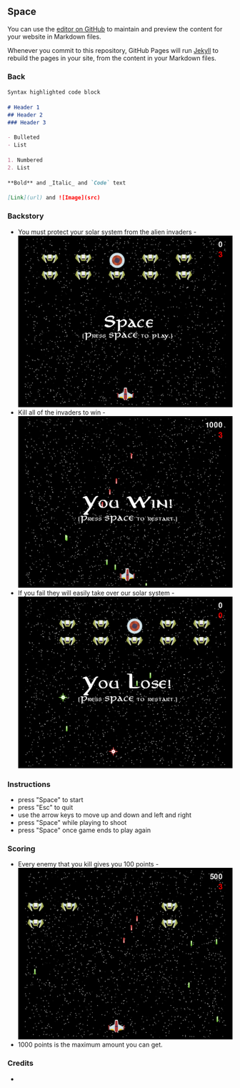 ## Space

You can use the [editor on GitHub](https://github.com/ewalke0309/space-war1/edit/master/README.md) to maintain and preview the content for your website in Markdown files.

Whenever you commit to this repository, GitHub Pages will run [Jekyll](https://jekyllrb.com/) to rebuild the pages in your site, from the content in your Markdown files.

### Back
```markdown
Syntax highlighted code block

# Header 1
## Header 2
### Header 3

- Bulleted
- List

1. Numbered
2. List

**Bold** and _Italic_ and `Code` text

[Link](url) and ![Image](src)
```
### Backstory
- You must protect your solar system from the alien invaders
-![Image](Start_Screen.png)
- Kill all of the invaders to win
-![Image](Win_Screen.png)
- If you fail they will easily take over our solar system
-![Image](Lose_Screen.png)

### Instructions
- press "Space" to start
- press "Esc" to quit
- use the arrow keys to move up and down and left and right
- press "Space" while playing to shoot
- press "Space" once game ends to play again

### Scoring
- Every enemy that you kill gives you 100 points
-![Image](Scoring.png)
- 1000 points is the maximum amount you can get.

### Credits
- 

